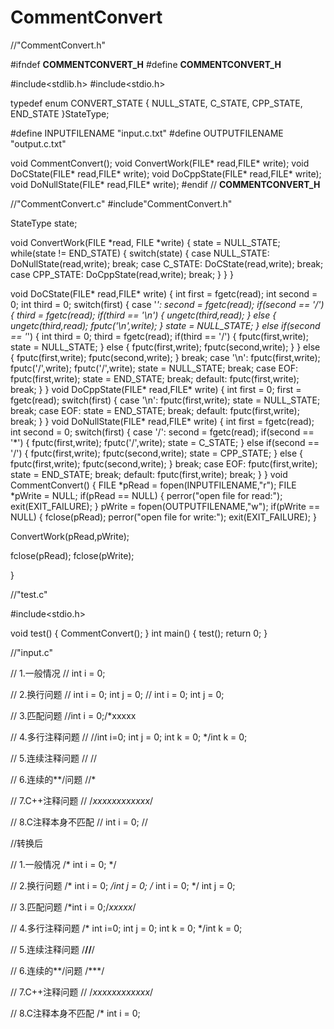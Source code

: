 # CommentConvert
//"CommentConvert.h"

#ifndef __COMMENTCONVERT_H__
#define __COMMENTCONVERT_H__

#include<stdlib.h>
#include<stdio.h>

typedef enum CONVERT_STATE
{
 NULL_STATE,
 C_STATE,
 CPP_STATE,
 END_STATE
}StateType;

#define INPUTFILENAME "input.c.txt"
#define OUTPUTFILENAME "output.c.txt"

void CommentConvert();
void ConvertWork(FILE* read,FILE* write);
void DoCState(FILE* read,FILE* write);
void DoCppState(FILE* read,FILE* write);
void DoNullState(FILE* read,FILE* write);
#endif // __COMMENTCONVERT_H__




//"CommentConvert.c"
#include"CommentConvert.h"

StateType state;

void ConvertWork(FILE *read, FILE *write)
{
 state = NULL_STATE;
 while(state != END_STATE)
 {
  switch(state)
  {
  case NULL_STATE:
   DoNullState(read,write);
   break;
  case C_STATE:
   DoCState(read,write);
   break;
  case CPP_STATE:
   DoCppState(read,write);
   break;
  }
 }
}


void DoCState(FILE* read,FILE* write)
{
 int first = fgetc(read);
 int second = 0;
 int third = 0;
 switch(first)
 {
 case '*':
  second = fgetc(read);
  if(second == '/')
  {
   third = fgetc(read);
   if(third == '\n')
   {
    ungetc(third,read);
   }
   else
   {
    ungetc(third,read);
    fputc('\n',write);
   }
   state = NULL_STATE;
  }
  else if(second == '*')
  {
   int third = 0;
   third = fgetc(read);
   if(third == '/')
   {
    fputc(first,write);
    state = NULL_STATE;
   }
   else
   {
    fputc(first,write);
    fputc(second,write);
   }
  }
  else
  {
   fputc(first,write);
   fputc(second,write);
  }
  break;
 case '\n':
  fputc(first,write);
  fputc('/',write);
  fputc('/',write);
  state = NULL_STATE;
  break;
 case EOF:
  fputc(first,write);
  state = END_STATE;
  break;
 default:
  fputc(first,write);
  break;
 }
}
void DoCppState(FILE* read,FILE* write)
{
 int first = 0;
 first = fgetc(read);
 switch(first)
 {
 case '\n':
  fputc(first,write);
  state = NULL_STATE;
  break;
 case EOF:
  state = END_STATE;
  break;
 default:
  fputc(first,write);
  break;
 }
}
void DoNullState(FILE* read,FILE* write)
{
 int first = fgetc(read);
 int second = 0;
 switch(first)
 {
 case '/':
  second = fgetc(read);
  if(second == '*')
  {
   fputc(first,write);
   fputc('/',write);
   state = C_STATE;
  }
  else if(second == '/')
  {
   fputc(first,write);
   fputc(second,write);
   state = CPP_STATE;
  }
  else
  {
   fputc(first,write);
   fputc(second,write);
  }
  break;
 case EOF:
  fputc(first,write);
  state = END_STATE;
  break;
 default:
  fputc(first,write);
  break;
 }
}
void CommentConvert()
{
 FILE *pRead = fopen(INPUTFILENAME,"r");
 FILE *pWrite = NULL;
 if(pRead == NULL)
 {
  perror("open file  for read:");
  exit(EXIT_FAILURE);
 }
 pWrite =  fopen(OUTPUTFILENAME,"w");
 if(pWrite == NULL)
 {
  fclose(pRead);
  perror("open file for write:");
  exit(EXIT_FAILURE);
 }
 
 ConvertWork(pRead,pWrite);
 
 fclose(pRead);
 fclose(pWrite);

 
}

//"test.c"

#include<stdio.h>

void test()
{
 CommentConvert();
}
int main()
{
 test();
 return 0;
}

//"input.c"

// 1.一般情况
// int i = 0;

// 2.换行问题
// int i = 0;
int j = 0;
// int i = 0;
int j = 0;

// 3.匹配问题
//int i = 0;/*xxxxx

// 4.多行注释问题
//
//int i=0;
int j = 0;
int k = 0;
*/int k = 0;

// 5.连续注释问题
//
//

// 6.连续的**/问题
//*

// 7.C++注释问题
// /*xxxxxxxxxxxx*/

// 8.C注释本身不匹配
// int i = 0;
//


//转换后

// 1.一般情况
/* int i = 0; */

// 2.换行问题
/* int i = 0; */int j = 0;
/* int i = 0; */
int j = 0;

// 3.匹配问题
/*int i = 0;/*xxxxx*/

// 4.多行注释问题
/*
int i=0;
int j = 0;
int k = 0;
*/int k = 0;

// 5.连续注释问题
/**//**/

// 6.连续的**/问题
/***/

// 7.C++注释问题
// /*xxxxxxxxxxxx*/

// 8.C注释本身不匹配
/* int i = 0;










